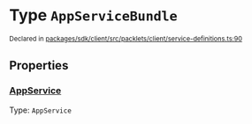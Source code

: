 # Type `AppServiceBundle`
<sub>Declared in [packages/sdk/client/src/packlets/client/service-definitions.ts:90](https://github.com/dxos/dxos/blob/main/packages/sdk/client/src/packlets/client/service-definitions.ts#L90)</sub>





## Properties
### [AppService](https://github.com/dxos/dxos/blob/main/packages/sdk/client/src/packlets/client/service-definitions.ts#L91)
Type: <code>AppService</code>
